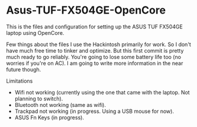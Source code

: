 # Asus-TUF-FX504GE-OpenCore
This is the files and configuration for setting up the ASUS TUF FX504GE laptop using OpenCore.

Few things about the files
I use the Hackintosh primarily for work. So I don't have much free time to tinker and optimize. But this first commit is pretty much ready to go reliably. You're going to lose some battery life too (no worries if you're on AC). I am going to write more information in the near future though.

Limitations
- Wifi not working (currently using the one that came with the laptop. Not planning to switch).
- Bluetooth not working (same as wifi).
- Trackpad not working (in progress. Using a USB mouse for now).
- ASUS Fn Keys (in progress).
